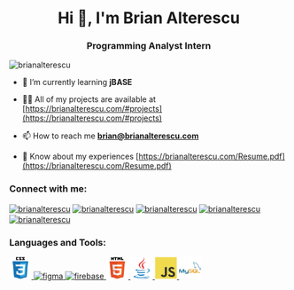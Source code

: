 <h1 align="center">Hi 👋, I'm Brian Alterescu</h1>
<h3 align="center">Programming Analyst Intern</h3>

<p align="left"> <img src="https://komarev.com/ghpvc/?username=brianalterescu&label=Profile%20views&color=0e75b6&style=flat" alt="brianalterescu" /> </p>

- 🌱 I’m currently learning **jBASE**

- 👨‍💻 All of my projects are available at [https://brianalterescu.com/#projects](https://brianalterescu.com/#projects)

- 📫 How to reach me **brian@brianalterescu.com**

- 📄 Know about my experiences [https://brianalterescu.com/Resume.pdf](https://brianalterescu.com/Resume.pdf)

<h3 align="left">Connect with me:</h3>
<p align="left">
<a href="https://twitter.com/brianalterescu" target="blank"><img align="center" src="https://raw.githubusercontent.com/rahuldkjain/github-profile-readme-generator/master/src/images/icons/Social/twitter.svg" alt="brianalterescu" height="30" width="40" /></a>
<a href="https://linkedin.com/in/brianalterescu" target="blank"><img align="center" src="https://raw.githubusercontent.com/rahuldkjain/github-profile-readme-generator/master/src/images/icons/Social/linked-in-alt.svg" alt="brianalterescu" height="30" width="40" /></a>
<a href="https://kaggle.com/brianalterescu" target="blank"><img align="center" src="https://raw.githubusercontent.com/rahuldkjain/github-profile-readme-generator/master/src/images/icons/Social/kaggle.svg" alt="brianalterescu" height="30" width="40" /></a>
<a href="https://instagram.com/brianalterescu" target="blank"><img align="center" src="https://raw.githubusercontent.com/rahuldkjain/github-profile-readme-generator/master/src/images/icons/Social/instagram.svg" alt="brianalterescu" height="30" width="40" /></a>
<a href="https://www.leetcode.com/brianalterescu" target="blank"><img align="center" src="https://raw.githubusercontent.com/rahuldkjain/github-profile-readme-generator/master/src/images/icons/Social/leet-code.svg" alt="brianalterescu" height="30" width="40" /></a>
</p>

<h3 align="left">Languages and Tools:</h3>
<p align="left"> <a href="https://www.w3schools.com/css/" target="_blank" rel="noreferrer"> <img src="https://raw.githubusercontent.com/devicons/devicon/master/icons/css3/css3-original-wordmark.svg" alt="css3" width="40" height="40"/> </a> <a href="https://www.figma.com/" target="_blank" rel="noreferrer"> <img src="https://www.vectorlogo.zone/logos/figma/figma-icon.svg" alt="figma" width="40" height="40"/> </a> <a href="https://firebase.google.com/" target="_blank" rel="noreferrer"> <img src="https://www.vectorlogo.zone/logos/firebase/firebase-icon.svg" alt="firebase" width="40" height="40"/> </a> <a href="https://www.w3.org/html/" target="_blank" rel="noreferrer"> <img src="https://raw.githubusercontent.com/devicons/devicon/master/icons/html5/html5-original-wordmark.svg" alt="html5" width="40" height="40"/> </a> <a href="https://www.java.com" target="_blank" rel="noreferrer"> <img src="https://raw.githubusercontent.com/devicons/devicon/master/icons/java/java-original.svg" alt="java" width="40" height="40"/> </a> <a href="https://developer.mozilla.org/en-US/docs/Web/JavaScript" target="_blank" rel="noreferrer"> <img src="https://raw.githubusercontent.com/devicons/devicon/master/icons/javascript/javascript-original.svg" alt="javascript" width="40" height="40"/> </a> <a href="https://www.mysql.com/" target="_blank" rel="noreferrer"> <img src="https://raw.githubusercontent.com/devicons/devicon/master/icons/mysql/mysql-original-wordmark.svg" alt="mysql" width="40" height="40"/> </a> </p>
